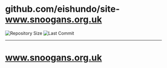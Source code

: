 # github.com/eishundo/site-www.snoogans.org.uk

![Repository Size](https://img.shields.io/github/repo-size/eishundo/site-www.snoogans.org.uk)
![Last Commit](https://img.shields.io/github/last-commit/eishundo/site-www.snoogans.org.uk)

---

# www.snoogans.org.uk
